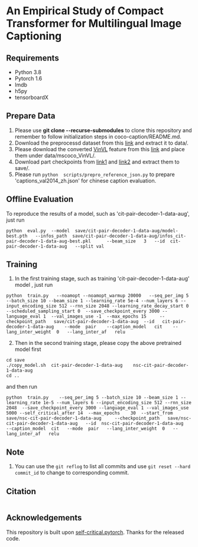 # An Empirical Study of Compact Transformer for Multilingual Image Captioning

## Requirements
- Python 3.8
- Pytorch 1.6
- lmdb
- h5py
- tensorboardX

## Prepare Data
1. Please use **git clone --recurse-submodules** to clone this repository and remember to follow initialization steps in coco-caption/README.md.
2. Download the preprocessd dataset from this [link](https://entuedu-my.sharepoint.com/:u:/g/personal/n1806230d_e_ntu_edu_sg/ESLvnVV8BRhLnd1u3P4V6fYBoAJrZNenGGbIKOHrQq-4Pw?e=YPg2vY) and extract it to data/.
3. Please download the converted [VinVL](https://github.com/pzzhang/VinVL/blob/main/DOWNLOAD.md#pre-exacted-image-features) feature from this [link](https://entuedu-my.sharepoint.com/:u:/g/personal/n1806230d_e_ntu_edu_sg/ETEt4voFu-hAkxxwbwgZEz0BrGiDizFmqMTf3wGdWlv0bQ?e=FcqLhg) and place them under data/mscoco_VinVL/. 
4. Download part checkpoints from [link1](https://entuedu-my.sharepoint.com/:u:/g/personal/n1806230d_e_ntu_edu_sg/EY8ELL7X-jFEvwIStb1vxlsBLVWrSksLrzJMUh_z9j2fQA?e=roBZt8) and [link2](https://entuedu-my.sharepoint.com/:u:/g/personal/n1806230d_e_ntu_edu_sg/EXpGoA05j3tNo0tFcdeAhv8BNxyJM2XJUeNZDT2d5Z-ncg?e=nWNp2W) and extract them to save/.
5. Please run   ```python  scripts/prepro_reference_json.py``` to prepare 'captions_val2014_zh.json' for chinese caption evaluation.

## Offline Evaluation
To reproduce the results of a model, such as 'cit-pair-decoder-1-data-aug', just run

```
python  eval.py  --model  save/cit-pair-decoder-1-data-aug/model-best.pth   --infos_path  save/cit-pair-decoder-1-data-aug/infos_cit-pair-decoder-1-data-aug-best.pkl      --beam_size   3   --id  cit-pair-decoder-1-data-aug   --split val
```


## Training
1.  In the first training stage, such as training 'cit-pair-decoder-1-data-aug' model ,  just run 
```
python  train.py   --noamopt --noamopt_warmup 20000   --seq_per_img 5 --batch_size 10 --beam_size 1 --learning_rate 5e-4 --num_layers 6 --input_encoding_size 512 --rnn_size 2048 --learning_rate_decay_start 0  --scheduled_sampling_start 0  --save_checkpoint_every 3000 --language_eval 1  --val_images_use -1  --max_epochs 15     --checkpoint_path   save/cit-pair-decoder-1-data-aug  --id   cit-pair-decoder-1-data-aug    --mode  pair    --caption_model   cit    --lang_inter_weight  0   --lang_inter_af   relu
```

2. Then in the second training stage, please copy the above pretrained model first

```
cd save
./copy_model.sh  cit-pair-decoder-1-data-aug    nsc-cit-pair-decoder-1-data-aug
cd ..
``` 
and then run
```
python  train.py    --seq_per_img 5 --batch_size 10 --beam_size 1 --learning_rate 1e-5 --num_layers 6 --input_encoding_size 512 --rnn_size 2048  --save_checkpoint_every 3000 --language_eval 1 --val_images_use 5000 --self_critical_after 14  --max_epochs    30  --start_from   save/nsc-cit-pair-decoder-1-data-aug     --checkpoint_path   save/nsc-cit-pair-decoder-1-data-aug   --id  nsc-cit-pair-decoder-1-data-aug   --caption_model  cit   --mode  pair   --lang_inter_weight  0   --lang_inter_af   relu
```

## Note
1. You can use the `git reflog` to list all commits and use `git reset --hard  commit_id` to change to corresponding commit. 

## Citation

```

```

## Acknowledgements
This repository is built upon [self-critical.pytorch](https://github.com/ruotianluo/self-critical.pytorch). Thanks for the released  code.
